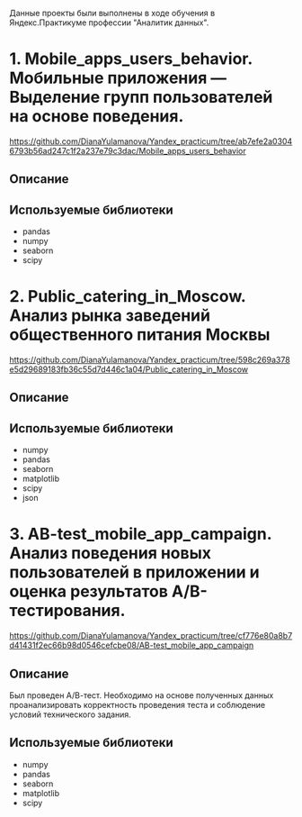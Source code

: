 Данные проекты были выполнены в ходе обучения в Яндекс.Практикуме профессии "Аналитик данных".
# 1. Mobile_apps_users_behavior. Мобильные приложения — Выделение групп пользователей на основе поведения.
https://github.com/DianaYulamanova/Yandex_practicum/tree/ab7efe2a03046793b56ad247c1f2a237e79c3dac/Mobile_apps_users_behavior
## Описание

## Используемые библиотеки

- pandas
- numpy
- seaborn
- scipy
  
# 2. Public_catering_in_Moscow. Анализ рынка заведений общественного питания Москвы
https://github.com/DianaYulamanova/Yandex_practicum/tree/598c269a378e5d29689183fb36c55d7d446c1a04/Public_catering_in_Moscow
## Описание

## Используемые библиотеки

- numpy
- pandas
- seaborn
- matplotlib
- scipy
- json

# 3. AB-test_mobile_app_campaign. Анализ поведения новых пользователей в приложении и оценка результатов А/В-тестирования.
https://github.com/DianaYulamanova/Yandex_practicum/tree/cf776e80a8b7d41431f2ec66b98d0546cefcbe08/AB-test_mobile_app_campaign

## Описание
Был проведен А/В-тест. Необходимо на основе полученных данных проанализировать корректность проведения теста и соблюдение условий технического задания.

## Используемые библиотеки

- numpy
- pandas
- seaborn
- matplotlib
- scipy
